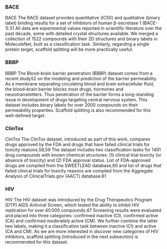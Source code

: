 ### BACE
BACE The BACE dataset provides quantitative (IC50) and qualitative (binary label) binding results for a set of 
inhibitors of human β-secretase 1 (BACE-1).51 All data are experimental values reported in scientific literature over 
the past decade, some with detailed crystal structures available. We merged a collection of 1522 compounds with their 
2D structures and binary labels in MoleculeNet, built as a classification task. Similarly, regarding a single protein 
target, scaffold splitting will be more practically useful.

### BBBP
BBBP The Blood–brain barrier penetration (BBBP) dataset comes from a recent study52 on the modeling and
prediction of the barrier permeability. As a membrane separating circulating blood and brain extracellular fluid,
the blood–brain barrier blocks most drugs, hormones and neurotransmitters. Thus penetration of the barrier forms a 
long-standing issue in development of drugs targeting central nervous system. This dataset includes binary labels 
for over 2000 compounds on their permeability properties. Scaffold splitting is also recommended for this well-defined
target.

### ClinTox
ClinTox The ClinTox dataset, introduced as part of this work, compares drugs approved by the FDA and drugs that have 
failed clinical trials for toxicity reasons.58,59 The dataset includes two classification tasks for 1491 drug compounds 
with known chemical structures: (1) clinical trial toxicity (or absence of toxicity) and (2) FDA approval status.
List of FDA-approved drugs are compiled from the SWEETLEAD database,60 and list of drugs that failed clinical trials 
for toxicity reasons are compiled from the Aggregate Analysis of ClinicalTrials.gov (AACT) database.61

### HIV
HIV The HIV dataset was introduced by the Drug Therapeutics Program (DTP) AIDS Antiviral Screen, which tested the
ability to inhibit HIV replication for over 40 000 compounds.47 Screening results were evaluated and placed into 
three categories: confirmed inactive (CI), confirmed active (CA) and confirmed moderately active (CM).
We further combine the latter two labels, making it a classification task between inactive (CI) and active (CA and CM).
As we are more interested in discover new categories of HIV inhibitors, scaffold splitting (introduced in the next subsection)
is recommended for this dataset.